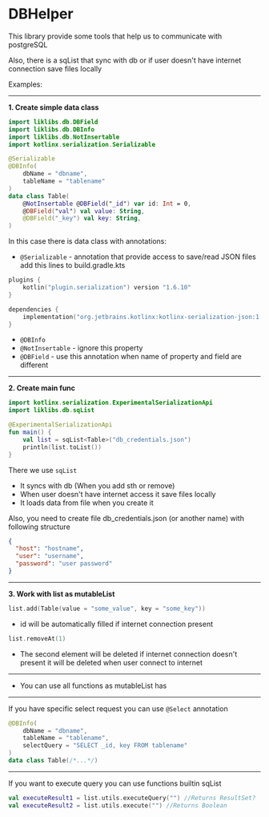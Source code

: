 # DBHelper

This library provide some tools that help us to communicate with postgreSQL

Also, there is a sqList that sync with db or if user doesn't have internet connection save files locally

Examples:
****

**1. Create simple data class**

```kotlin
import liklibs.db.DBField
import liklibs.db.DBInfo
import liklibs.db.NotInsertable
import kotlinx.serialization.Serializable

@Serializable
@DBInfo(
    dbName = "dbname",
    tableName = "tablename"
)
data class Table(
    @NotInsertable @DBField("_id") var id: Int = 0,
    @DBField("val") val value: String,
    @DBField("_key") val key: String,
)
```
In this case there is data class with annotations:

- `@Serializable` - annotation that provide access to save/read JSON files 
add this lines to build.gradle.kts 

```kotlin
plugins {
    kotlin("plugin.serialization") version "1.6.10"
}

dependencies {
    implementation("org.jetbrains.kotlinx:kotlinx-serialization-json:1.3.2")
}
```

- `@DBInfo`
- `@NotInsertable` - ignore this property
- `@DBField` - use this annotation when name of property and field are different

****

**2. Create main func**

```kotlin
import kotlinx.serialization.ExperimentalSerializationApi
import liklibs.db.sqList

@ExperimentalSerializationApi
fun main() {
    val list = sqList<Table>("db_credentials.json")
    println(list.toList())
}
```

There we use `sqList`

- It syncs with db (When you add sth or remove)
- When user doesn't have internet access it save files locally
- It loads data from file when you create it

Also, you need to create file db_credentials.json (or another name) with following structure 

```json
{
  "host": "hostname",
  "user": "username",
  "password": "user password"
}
```

****

**3. Work with list as mutableList**

```kotlin
list.add(Table(value = "some_value", key = "some_key"))
```

- id will be automatically filled if internet connection present

```kotlin
list.removeAt(1)
```

- The second element will be deleted if  internet connection doesn't present it will be deleted when user connect to internet

****

- You can use all functions as mutableList has

****

If you have specific select request you can use `@Select` annotation
```kotlin
@DBInfo(
    dbName = "dbname",
    tableName = "tablename",
    selectQuery = "SELECT _id, key FROM tablename"
)
data class Table(/*...*/)
```

****

If you want to execute query you can use functions builtin sqList
```kotlin
val executeResult1 = list.utils.executeQuery("") //Returns ResultSet?
val executeResult2 = list.utils.execute("") //Returns Boolean
```
